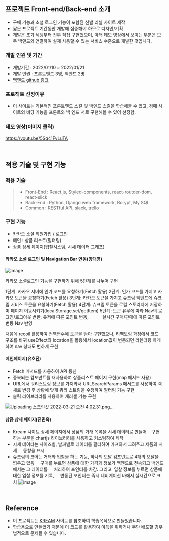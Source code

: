 ## 프로젝트 Front-end/Back-end 소개

- 구매 기능과 소셜 로그인 기능이 포함된 신발 리셀 사이트 제작
- 짧은 프로젝트 기간동안 개발에 집중해야 하므로 디자인/기획 
- 개발은 초기 세팅부터 전부 직접 구현했으며, 아래 데모 영상에서 보이는 부분은 모두 백앤드와 연결하여 실제 사용할 수 있는 서비스 수준으로 개발한 것입니다.

### 개발 인원 및 기간

- 개발기간 : 2022/01/10 ~ 2022/01/21
- 개발 인원 : 프론트엔드 3명, 백엔드 2명
- [백엔드 github 링크](https://github.com/wecode-bootcamp-korea/28-2nd-Sucream-backend)

### 프로젝트 선정이유

- 이 사이트는 기본적인 프론트엔드 스킬 및 백엔드 스킬을 학습해볼 수 있고, 경매 사이트의 비딩 기능을 프론트와 백 엔드 서로
  구현해볼 수 있어 선정함.

### 데모 영상(이미지 클릭)

https://youtu.be/5Sq41FvLuTA


<br>

## 적용 기술 및 구현 기능

### 적용 기술

> - Front-End : React.js, Styled-components, react-routder-dom, react-slick
> - Back-End : Python, Django web framework, Bcrypt, My SQL
> - Common : RESTful API, slack, trello

### 구현 기능

- 카카오 소셜 회원가입 / 로그인
- 메인 : 상품 리스트(필터링)
- 상품 상세 페이지(입찰시스템, 시세 데이터 그래프)


#### 카카오 소셜 로그인 및 Navigation Bar 연동(양대영)
![image](https://user-images.githubusercontent.com/81794430/150492040-4db748a5-161f-4d5e-930f-31da7ee626b0.png)


카카오 소셜로그인 기능을 구현하기 위해 5단계를 나누어 구현

1단계: 카카오 서버에 인가 코드를 요청하기(Fetch 활용)
2단계: 인가 코드를 가지고 카카오 토큰을 요청하기(Fetch 활용)
3단계: 카카오 토큰을 가지고 슈크림 백엔드에 슈크림 서비스 토큰을 요청하기(Fetch 활용)
4단계: 슈크림 토큰을 로컬 스토리지에 저장하며 페이지 이동시키기(localStorage.set/getItem)
5단계: 토큰 유무에 따라 Nav의 로그인/로그아웃 변환, 유저에 따른 포인트 변동,
          실시간 구매/판매에 따른 포인트 변동 Nav 반영

처음에 recoil 활용하여 전역변수에 토큰을 담아 구현했으나, 리팩토링 과정에서 코드 구조를 바꿔
useEffect와 location을 활용해서 location값이 변동되면 리렌더링 하게하여 nav 상태도 변하게 구현




#### 메인페이지(유호진)
- Fetch 메서드를 사용하여 API 통신
- 중복되는 컴포넌트를 재사용하여 상품리스트 페이지 구현(map 메서드 사용)
- URL에서 쿼리스트링 정보를 가져와서 URLSearchParams 메서드를 사용하여 객체로 변경 후 상황에 맞게 쿼리 스트링을 수정하여 필터링 기능 구현
- 슬릭 라이브러리를 사용하여 캐러셀 기능 구현

![Uploading 스크린샷 2022-03-21 오전 4.02.31.png…]()



#### 상품 상세 페이지(진민욱)

- Kream 사이트 상세 페이지에서 상품의 거래 목록을 시세 데이터로 만들어 
  구현하는 부분을 chartjs 라이브러리를 사용하고 커스텀하여 제작 
- 시세 데이터는 사이즈별, 날짜별로 데이터를 필터하여 가져와서 그려주고 제품의 시세 
   동향을 표시
- 슈크림의 코어는 거래와 입찰을 하는 기능, 하나의 모달 컴포넌트로 4개의 모달을 띄우고 있음 
   구매를 누르면 상품에 대한 가격과 정보가 백엔드로 전송되고 백엔드에서는 그 데이터를 
   처리하여 포인터를 차감. 그리고  입찰 정보를 누르면 상품에 대한 입찰 정보를 기록, 
   변동된 포인터는 즉시 네비게이션 바에서 실시간으로 표시
![image](https://user-images.githubusercontent.com/81794430/150492436-b5ab9ada-37b6-4bb7-8d5a-b41c99f69221.png)




<br>

## Reference

- 이 프로젝트는 [KREAM](https://kream.co.kr/) 사이트를 참조하여 학습목적으로 만들었습니다.
- 학습용으로 만들었기 때문에 이 코드를 활용하여 이득을 취하거나 무단 배포할 경우 법적으로 문제될 수 있습니다.
